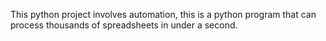 This python project involves automation, this is a python program that can process thousands of spreadsheets in under a second.